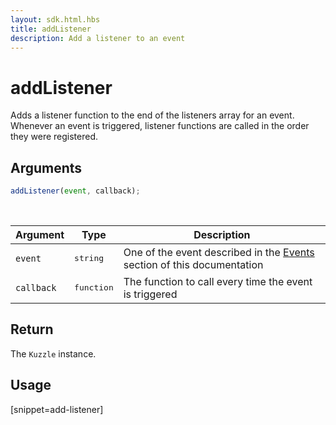 ```yaml
---
layout: sdk.html.hbs
title: addListener
description: Add a listener to an event
---
```


# addListener

Adds a listener function to the end of the listeners array for an event.
Whenever an event is triggered, listener functions are called in the order they were registered.

## Arguments

```javascript
addListener(event, callback);
```

<br/>

| Argument   | Type                | Description                                                                                          |
| ---------- | ------------------- | ---------------------------------------------------------------------------------------------------- |
| `event`    | <pre>string</pre>   | One of the event described in the [Events](/sdk-reference/js/6/events) section of this documentation |
| `callback` | <pre>function</pre> | The function to call every time the event is triggered                                               |

## Return

The `Kuzzle` instance.

## Usage

[snippet=add-listener]

